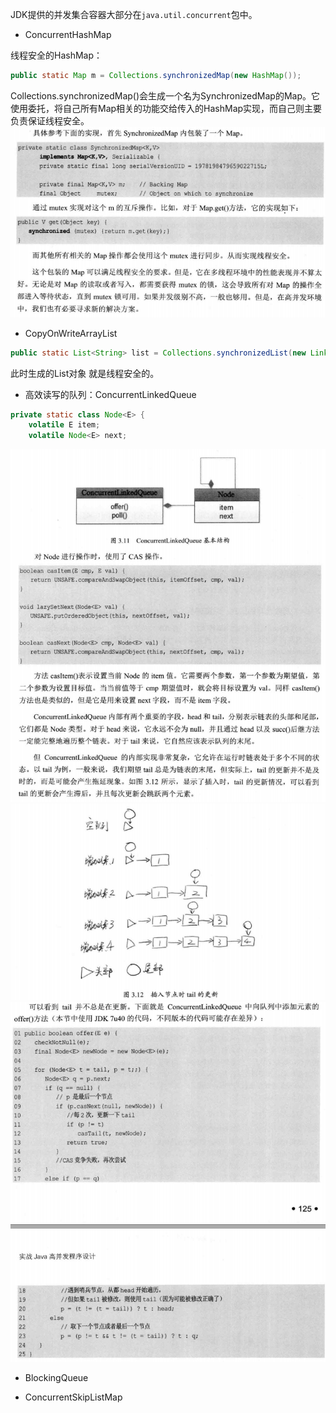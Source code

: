 JDK提供的并发集合容器大部分在``` java.util.concurrent ```包中。

- ConcurrentHashMap

线程安全的HashMap：
```Java
public static Map m = Collections.synchronizedMap(new HashMap());
```
Collections.synchronizedMap()会生成一个名为SynchronizedMap的Map。它使用委托，将自己所有Map相关的功能交给传入的HashMap实现，而自己则主要负责保证线程安全。<br/>
![](https://github.com/Zychaowill/ImgStore/blob/master/Java/images/2018-04-06_162830.bmp)

- CopyOnWriteArrayList
```Java
public static List<String> list = Collections.synchronizedList(new LinkedList<String>());
```
此时生成的List对象 就是线程安全的。

- 高效读写的队列：ConcurrentLinkedQueue
```Java
private static class Node<E> {
	volatile E item;
	volatile Node<E> next;
```
![](https://github.com/Zychaowill/ImgStore/blob/master/Java/images/2018-04-06_163816.bmp)
![](https://github.com/Zychaowill/ImgStore/blob/master/Java/images/2018-04-06_164416.bmp)
![](https://github.com/Zychaowill/ImgStore/blob/master/Java/images/2018-04-06_164437.bmp)

- BlockingQueue

- ConcurrentSkipListMap